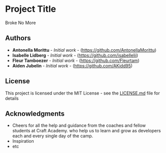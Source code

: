 # Project Title

Broke No More

## Authors

* **Antonella Morittu** - *Initial work* - (https://github.com/AntonellaMorittu)
* **Isabelle Lidberg** - *Initial work* - (https://github.com/isabellelii)
* **Fleur Tamboezer** - *Initial work* - (https://github.com/Fleurtam)
* **Aiden Jubelin** - *Initial work* - (https://github.com/AKidd95)

## License

This project is licensed under the MIT License - see the [LICENSE.md](LICENSE.md) file for details

## Acknowledgments

* Cheers for all the help and guidance from the coaches and fellow students at Craft Academy. who help us to learn and grow as developers each and every single day of the camp.
* Inspiration
* etc
